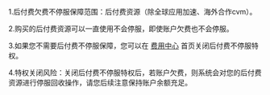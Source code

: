 1.后付费欠费不停服保障范围：后付费资源（除全球应用加速、海外合作cvm）。

2.购买的后付费资源可以一直使用不会停服，即使账户欠费也不会停服。

3.如果您不需要后付费不停服保障，您可以在 [费用中心](https://console.cloud.tencent.com/account) 首页关闭后付费不停服特权。

4.特权关闭风险：关闭后付费不停服特权后，若账户欠费，则系统会对您的后付费资源进行停服回收操作，请您后续注意保持账户余额充足。
